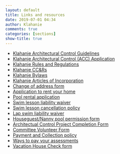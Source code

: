```yaml
---
layout: default
title: Links and resources
date: 2019-07-01 04:34
author: Klahanie
comments: true
categories: [sections]
show-title: true
---
```

* <a href="/files/Klahanie-Association-Architectural-Controls-2018.pdf">Klahanie Architectural Control Guidelines</a>
* <a href="/files/374142017Architectural-Controls_application.pdf">Klahanie Architectural Control (ACC) Application</a> 
* <a href="/files/Klahanie-Association-Rules-and-Regulations-2018.pdf">Klahanie Rules and Regulations</a>
* <a href="/files/Klahanie-Association-CCRs-2018.pdf">Klahanie CC&Rs</a>
* <a href="/files/Klahanie-Association-Bylaws-2018.pdf">Klahanie Bylaws</a>
* <a href="http://klahanie.com/wp-content/uploads/2019/05/Klahanie-Articles-of-Incorp.pdf">Klahanie Articles of Incorporation</a>
* <a href="/files/klahanie-association_change-of-address_2018-ver.pdf">Change of address form</a>
* <a href="/files/Rental Business Registration.docx">Application to rent your home</a>
* <a href="/files/Pool Rental Contract 2020.pdf">Pool rental application</a>
* <a href="/files/liability-waiver.pdf">Swim lesson liability waiver</a>
* <a href="/files/cancellation-policy.pdf">Swim lesson cancellation policy</a>
* <a href="/files/100632783684pool-_lap_swim_waiver.pdf">Lap swim liability waiver</a>
* <a href="/files/3741188675klahanie_houseguestnanny_permission_form_2018.pdf">Houseguest/Nanny pool permission form</a>
* <a href="/files/374187213project_completion_form.pdf">Architectual Control Project Completion Form</a>
* <a href="/files/9429141840klahanie-association_volunteering_2018-ver.pdf">Committee Volunteer Form</a>
* <a href="/files/assessment_payment_and_collection_policy.pdf">Payment and Collection policy</a>
* <a href="/files/9429173877klahanie-_association_ways_to_pay_your_association_assessments_2018.pdf">Ways to pay your assessments</a>
* <a href="/files/Vacation-House-Check-2018.pdf">Vacation House Check form</a>
